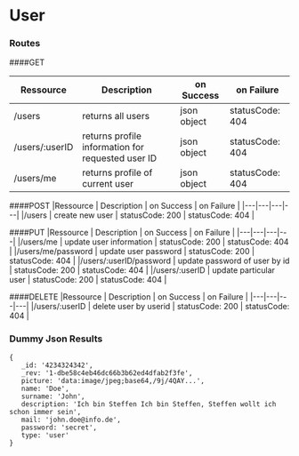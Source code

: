 # User

### Routes
####GET

|Ressource   | Description  |  on Success | on Failure |
|---|---|---|---|
|/users           | returns all users  | json object | statusCode: 404 |
|/users/:userID | returns profile information for requested user ID  | json object | statusCode: 404 | 
|/users/me           | returns profile of current user  | json object | statusCode: 404 |


####POST
|Ressource   | Description  |  on Success | on Failure |
|---|---|---|---|
|/users           | create new user  | statusCode: 200 | statusCode: 404 |

####PUT
|Ressource   | Description  |  on Success | on Failure |
|---|---|---|---|
|/users/me   | update user information  | statusCode: 200 | statusCode: 404 |
|/users/me/password   | update user password  | statusCode: 200 | statusCode: 404 |
|/users/:userID/password | update password of user by id  | statusCode: 200 | statusCode: 404 |
|/users/:userID | update particular user  | statusCode: 200 | statusCode: 404 | 

####DELETE
|Ressource   | Description  |  on Success | on Failure |
|---|---|---|---|
|/users/:userID | delete user by userid  | statusCode: 200 | statusCode: 404 | 






### Dummy Json Results
```
{
   _id: '4234324342',
   _rev: '1-dbe58c4eb46dc66b3b62ed4dfab2f3fe',
   picture: 'data:image/jpeg;base64,/9j/4QAY...',
   name: 'Doe',
   surname: 'John',
   description: 'Ich bin Steffen Ich bin Steffen, Steffen wollt ich schon immer sein',
   mail: 'john.doe@info.de',
   password: 'secret',
   type: 'user'
}
 

```

